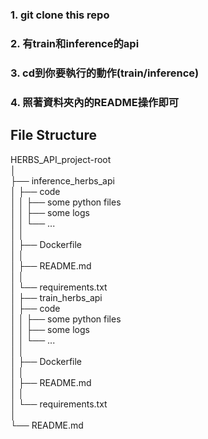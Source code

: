 ### 1. git clone this repo
### 2. 有train和inference的api
### 3. cd到你要執行的動作(train/inference)
### 4. 照著資料夾內的README操作即可

## File Structure
HERBS_API_project-root   
│  
├── inference_herbs_api  
│   ├── code  
│   │   ├── some python files  
│   │   ├── some logs  
│   │   └── ...  
│   │  
│   ├── Dockerfile  
│   │  
│   ├── README.md  
│   │  
│   └── requirements.txt  
│
├── train_herbs_api  
│   ├── code  
│   │   ├── some python files  
│   │   ├── some logs  
│   │   └── ...  
│   │  
│   ├── Dockerfile  
│   │  
│   ├── README.md  
│   │  
│   └── requirements.txt  
│  
└── README.md  

